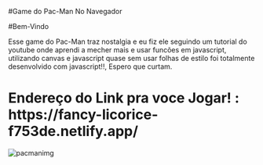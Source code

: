 #Game do Pac-Man No Navegador 

#Bem-Vindo 

<p> Esse game do Pac-Man traz nostalgia e eu fiz ele seguindo um tutorial 
  do youtube onde aprendi a mecher mais e usar funcões em javascript,
  utilizando canvas e javascript quase sem usar folhas de estilo foi totalmente
  desenvolvido com javascript!!, Espero que curtam.</p>
  
  
  <h1> Endereço do Link pra voce Jogar! : https://fancy-licorice-f753de.netlify.app/ </h1>
  
  
![pacmanimg](https://user-images.githubusercontent.com/93164654/166339678-e5d839af-93a1-4cd1-95b5-75028669c079.png)
